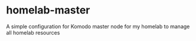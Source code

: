 # homelab-master
A simple configuration for Komodo master node for my homelab to manage all homelab resources
